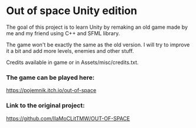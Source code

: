 # Out of space Unity edition

The goal of this project is to learn Unity by remaking an old game made by me and my friend using C++ and SFML library.

The game won't be exactly the same as the old version. I will try to improve it a bit and add more levels, enemies and other stuff.

Credits available in game or in Assets/misc/credits.txt.

### The game can be played here:
https://pojemnik.itch.io/out-of-space

### Link to the original project:
https://github.com/IIaMoCLitTMW/OUT-OF-SPACE

